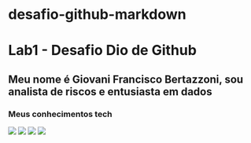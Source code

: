 # desafio-github-markdown

# Lab1 - Desafio Dio de Github

## Meu nome é Giovani Francisco Bertazzoni, sou analista de riscos e entusiasta em dados


### Meus conhecimentos tech <p align="left"><img src="https://img.shields.io/badge/Git-F05032.svg?style=for-the-badge&logo=Git&logoColor=white"/>  <img src="https://img.shields.io/badge/MySQL-4479A1.svg?style=for-the-badge&logo=MySQL&logoColor=white"/>  <img src="https://img.shields.io/badge/Python-3776AB.svg?style=for-the-badge&logo=Python&logoColor=white"/>  <img src="https://img.shields.io/badge/OpenAI-412991.svg?style=for-the-badge&logo=OpenAI&logoColor=white"/>   